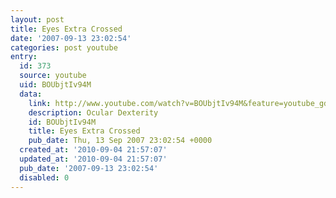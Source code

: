 ```yaml
---
layout: post
title: Eyes Extra Crossed
date: '2007-09-13 23:02:54'
categories: post youtube
entry:
  id: 373
  source: youtube
  uid: BOUbjtIv94M
  data:
    link: http://www.youtube.com/watch?v=BOUbjtIv94M&feature=youtube_gdata&hd=1
    description: Ocular Dexterity
    id: BOUbjtIv94M
    title: Eyes Extra Crossed
    pub_date: Thu, 13 Sep 2007 23:02:54 +0000
  created_at: '2010-09-04 21:57:07'
  updated_at: '2010-09-04 21:57:07'
  pub_date: '2007-09-13 23:02:54'
  disabled: 0
---
```


